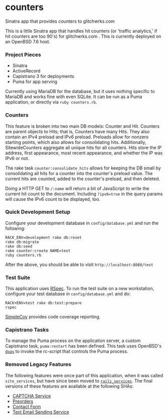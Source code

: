 # counters
Sinatra app that provides counters to glitchwrks.com

This is a little Sinatra app that handles hit counters (or 'traffic analytics,' if hit counters are too 90's) for glitchwrks.com . This is currently deployed on an OpenBSD 7.6 host.

### Project Pieces

- Sinatra
- ActiveRecord
- Capistrano 3 for deployments
- Puma for app serving

Currently using MariaDB for the database, but it uses nothing specific to MariaDB and works fine with even SQLite. It can be run as a Puma application, or directly via `ruby counters.rb`.

### Counters

This feature is broken into two main DB models: Counter and Hit. Counters are parent objects to Hits; that is, Counters have many Hits. They also contain an IPv4 preload and IPv6 preload. Preloads allow for nonzero starting points, which also allows for consolidating hits. Additionally, SitewideCounters aggregate all unique hits for all counters. Hits store the IP address, first appearance, most recent appearance, and whether the IP was IPv6 or not.

The rake task `counter:consolidate_hits` allows for keeping the DB small by consolidating all hits for a counter into the counter's preload value. The current hits are counted, added to the counter's preload, and then deleted.

Doing a HTTP GET to `/:name` will return a bit of JavaScript to write the current hit count to the document. Including `?ipv6=true` in the query params will cause the IPv6 count to be displayed, too.

### Quick Development Setup

Configure your development database in `config/database.yml` and run the following:

```
RACK_ENV=development rake db:reset
rake db:migrate
rake db:seed
rake counter:create NAME=test
ruby counters.rb
```

After the above, you should be able to visit `http://localhost:8080/test`

### Test Suite

This application uses [RSpec](http://rspec.info/). To run the test suite on a new workstation, configure your test database in `config/database.yml` and do:

```
RACK+ENV=test rake db:test:prepare
rspec
```

[SimpleCov](https://github.com/simplecov-ruby/simplecov) provides code coverage reporting.

### Capistrano Tasks

To manage the Puma process on the application server, a custom Capistrano task, `puma:restart` has been defined. This task uses OpenBSD's [`doas`](https://man.openbsd.org/OpenBSD-7.6/doas) to invoke the rc-script that controls the Puma process.

### Removed Legacy Features

The following features were once part of this application, when it was called `site_services`, but have since been moved to [`rails_services`](https://github.com/glitchwrks/rails_services). The final versions of these features are available at the following SHAs:

* [CAPTCHA Service](https://github.com/glitchwrks/counters/tree/024c61351deba8b09e3c518979aa1c664420e8fb)
* [Preorders](https://github.com/glitchwrks/counters/tree/3054dc5f87e2bd73e95b2ba6d5ab6aa67731e8b0)
* [Contact Form](https://github.com/glitchwrks/counters/tree/b598178877676fe3e3d95532cc90ef9bc3e6bd19)
* [Text Email Sending Service](https://github.com/glitchwrks/counters/tree/6f2cb5e72846eba2dfa18c6d69d9dbb56dd1b406)
